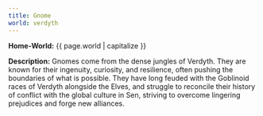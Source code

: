 ```yaml
---
title: Gnome
world: verdyth
---
```


**Home-World:** {{ page.world | capitalize }}

**Description:** Gnomes come from the dense jungles of Verdyth. They are known for their ingenuity, curiosity, and resilience, often pushing the boundaries of what is possible. They have long feuded with the Goblinoid races of Verdyth alongside the Elves, and struggle to reconcile their history of conflict with the global culture in Sen, striving to overcome lingering prejudices and forge new alliances. 


<!--more-->

